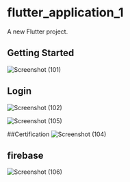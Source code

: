 # flutter_application_1

A new Flutter project.

## Getting Started



![Screenshot (101)](https://user-images.githubusercontent.com/77282305/176997924-2b963a20-9b97-4217-a007-0384d0ebb6e2.png)


## Login
![Screenshot (102)](https://user-images.githubusercontent.com/77282305/176997935-f233778e-31d1-468a-9074-eff48d02a01c.png)


![Screenshot (105)](https://user-images.githubusercontent.com/77282305/176997937-5cee2c80-13f0-4f30-8c5e-69fe14076f48.png)


##Certification
![Screenshot (104)](https://user-images.githubusercontent.com/77282305/176997961-f01b3846-25fc-40e2-a05c-5710cf4928c9.png)

## firebase

![Screenshot (106)](https://user-images.githubusercontent.com/77282305/176997997-6ffc41e1-e5df-4b4c-be7f-3c14738331a6.png)

